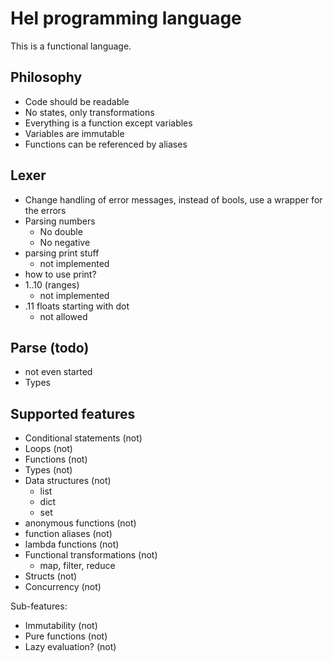 # Hel programming language
This is a functional language.

## Philosophy
- Code should be readable
- No states, only transformations
- Everything is a function except variables
- Variables are immutable
- Functions can be referenced by aliases

## Lexer
- Change handling of error messages, instead of bools, use a wrapper for the errors
- Parsing numbers
    - No double
    - No negative
- parsing print stuff
    - not implemented
- how to use print?
- 1..10 (ranges)
    - not implemented
- .11 floats starting with dot
    - not allowed

## Parse (todo)
- not even started
- Types

## Supported features
- Conditional statements (not)
- Loops (not)
- Functions (not)
- Types (not)
- Data structures (not)
    - list
    - dict
    - set
- anonymous functions (not)
- function aliases (not)
- lambda functions (not)
- Functional transformations (not)
    - map, filter, reduce
- Structs (not)
- Concurrency (not)

Sub-features:
- Immutability (not)
- Pure functions (not)
- Lazy evaluation? (not)
